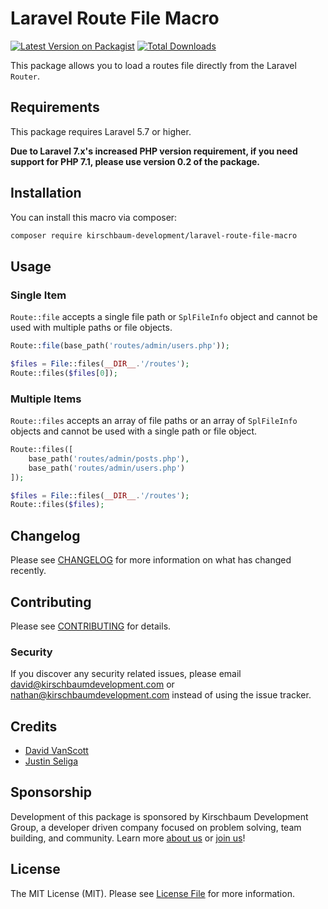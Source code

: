 # Laravel Route File Macro

[![Latest Version on Packagist](https://img.shields.io/packagist/v/kirschbaum-development/laravel-route-file-macro.svg?style=flat-square)](https://packagist.org/packages/kirschbaum-development/laravel-route-file-macro)
[![Total Downloads](https://img.shields.io/packagist/dt/kirschbaum-development/laravel-route-file-macro.svg?style=flat-square)](https://packagist.org/packages/kirschbaum-development/laravel-route-file-macro)

This package allows you to load a routes file directly from the Laravel `Router`.

## Requirements

This package requires Laravel 5.7 or higher.

__Due to Laravel 7.x's increased PHP version requirement, if you need support for PHP 7.1, please use version 0.2 of the package.__

## Installation

You can install this macro via composer:

```bash
composer require kirschbaum-development/laravel-route-file-macro
```

## Usage

### Single Item

`Route::file` accepts a single file path or `SplFileInfo` object and cannot be used with multiple paths or file objects.

```php
Route::file(base_path('routes/admin/users.php'));

$files = File::files(__DIR__.'/routes');
Route::files($files[0]);
```

### Multiple Items

`Route::files` accepts an array of file paths or an array of `SplFileInfo` objects and cannot be used with a single path or file object.

```php
Route::files([
    base_path('routes/admin/posts.php'),
    base_path('routes/admin/users.php')
]);

$files = File::files(__DIR__.'/routes');
Route::files($files);
```

## Changelog

Please see [CHANGELOG](CHANGELOG.md) for more information on what has changed recently.

## Contributing

Please see [CONTRIBUTING](CONTRIBUTING.md) for details.

### Security

If you discover any security related issues, please email david@kirschbaumdevelopment.com or nathan@kirschbaumdevelopment.com instead of using the issue tracker.

## Credits

- [David VanScott](https://github.com/dvanscott)
- [Justin Seliga](https://github.com/jrseliga)

## Sponsorship

Development of this package is sponsored by Kirschbaum Development Group, a developer driven company focused on problem solving, team building, and community. Learn more [about us](https://kirschbaumdevelopment.com) or [join us](https://careers.kirschbaumdevelopment.com)!

## License

The MIT License (MIT). Please see [License File](LICENSE.md) for more information.